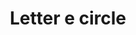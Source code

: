 ---
title: Letter e circle
tags: ["letter", "e", "circle", "alphabet", "round", "shape", "curved"]
icon: letter-e-circle
svg: '<svg xmlns="http://www.w3.org/2000/svg" width="24" height="24" fill="none" viewBox="0 0 24 24" stroke-width="1.5" stroke-linecap="round" stroke-linejoin="round" stroke="currentColor"><path d="M21 12a9 9 0 1 1-18 0 9 9 0 0 1 18 0"/><path d="M14.5 8h-5v4m5 4h-5v-4m0 0h4"/></svg>'
---